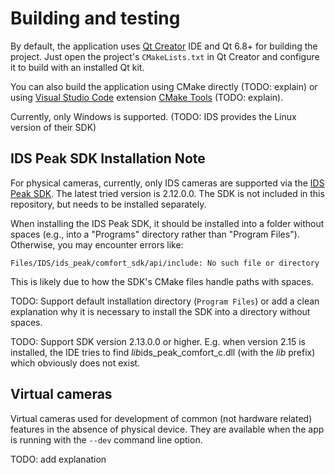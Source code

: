 # Building and testing

By default, the application uses [Qt Creator](https://www.qt.io/download-dev) IDE and Qt 6.8+ for building the project. Just open the project's `CMakeLists.txt` in Qt Creator and configure it to build with an installed Qt kit.

You can also build the application using CMake directly (TODO: explain) or using [Visual Studio Code](https://code.visualstudio.com/) extension [CMake Tools](https://marketplace.visualstudio.com/items?itemName=ms-vscode.cmake-tools) (TODO: explain).

Currently, only Windows is supported. (TODO: IDS provides the Linux version of their SDK)

## IDS Peak SDK Installation Note

For physical cameras, currently, only IDS cameras are supported via the [IDS Peak SDK](https://en.ids-imaging.com/download-peak.html). The latest tried version is 2.12.0.0. The SDK is not included in this repository, but needs to be installed separately.

When installing the IDS Peak SDK, it should be installed into a folder without spaces (e.g., into a "Programs" directory rather than "Program Files"). Otherwise, you may encounter errors like:

```
Files/IDS/ids_peak/comfort_sdk/api/include: No such file or directory
```

This is likely due to how the SDK's CMake files handle paths with spaces.

TODO: Support default installation directory (`Program Files`) or add a clean explanation why it is necessary to install the SDK into a directory without spaces.

TODO: Support SDK version 2.13.0.0 or higher. E.g. when version 2.15 is installed, the IDE tries to find *lib*ids_peak_comfort_c.dll (with the *lib* prefix) which obviously does not exist.

## Virtual cameras

Virtual cameras used for development of common (not hardware related) features in the absence of physical device. They are available when the app is running with the `--dev` command line option.

TODO: add explanation